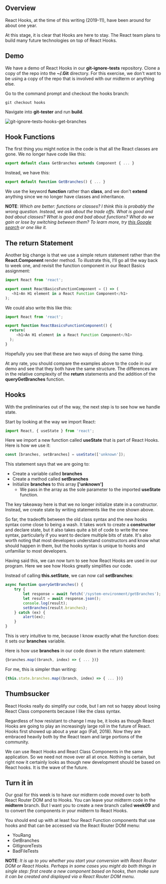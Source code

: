 ## Overview

React Hooks, at the time of this writing (2019-11), have been around for about one year.

At this stage, it is clear that Hooks are here to stay. The React team plans to build many future technologies on top of React Hooks.

## Demo

We have a demo of React Hooks in our **git-ignore-tests** repository. Clone
a copy of the repo into the **~/.Git** directory. For this exercise, we don't want
to be using a copy of the repo that is involved with our midterm or anything
else.

Go to the command prompt and checkout the hooks branch:

    git checkout hooks

Navigate into **git-tester** and run **build**.

![git-ignore-tests-hooks-get-branches][gh]

## Hook Functions

The first thing you might notice in the code is that all the React classes are
gone. We no longer have code like this:

```javascript
export default class GetBranches extends Component { ... }
```

Instead, we have this:

```javascript
export default function GetBranches() { ... }
```

We use the keyword **function** rather than **class**, and we don't **extend** anything
since we no longer have classes and inheritance.

**NOTE**: _Which are better: functions or classes? I think this is probably
the wrong question. Instead, we ask about the trade offs. What is good and
bad about classes? What is good and bad about functions? What do we gain or
lose by switching between them? To learn more, try [this Google search][gs] or
one like it._

## The return Statement

Another big change is that we use a simple return statement rather than
the **React.Component** render method. To illustrate this, I'll go all the
way back to week one, and revisit the function component in our React Basics
assignment:

```javascript
import React from 'react';

export const ReactBasicsFunctionComponent = () => (
   <h1>An H1 element in a React Function Component</h1>
);
```

We could also write this like this:

```javascript
import React from 'react';

export function ReactBasicsFunctionComponent() {
  return(
     <h1>An H1 element in a React Function Component</h1>
  );
}
```

Hopefully you see that these are two ways of doing the same thing.

At any rate, you should compare the examples above to the code in our demo
and see that they both have the same structure. The differences are in the
relative complexity of the **return** statements and the addition of the
**queryGetBranches** function.

## Hooks

With the preliminaries out of the way, the next step is to see how we handle
state.

Start by looking at the way we import React:

```javascript
import React, { useState } from 'react';
```

Here we import a new function called **useState** that is part of React Hooks.
Here is how we use it:

```javascript
const [branches, setBranches] = useState(['unknown']);
```

This statement says that we are going to:

- Create a variable called **branches**
- Create a method called **setBranches**
- Initialize **branches** to this array **['unknown']**
  - We pass in the array as the sole parameter to the
      imported **useState** function.

The key takeaway here is that we no longer initialize state in
a constructor. Instead, we create state by writing statements
like the one shown above.

So far, the tradeoffs between the old class syntax and the new
hooks syntax come close to being a wash. It takes work to create
a **constructor** and declare state, but it also takes quite a bit
of code to write the new syntax, particularly if you want to declare
multiple bits of state. It's also worth noting that most developers
understand constructors and know what should happen in them, but the
hooks syntax is unique to hooks and unfamiliar to most developers.

Having said this, we can now turn to see how React Hooks are used in our
program. Here we see how Hooks greatly simplifies our code.

Instead of calling **this.setState**, we can now call **setBranches**:

```javascript
async function queryGetBranches() {
    try {
        let response = await fetch('/system-environment/getBranches');
        let result = await response.json();
        console.log(result);
        setBranches(result.branches);
    } catch (ex) {
        alert(ex);
    }
}
```

This is very intuitive to me, because I know exactly what the function does:
it sets our **branches** variable.

Here is how use **branches** in our code down in the return statement:

```javascript
{branches.map((branch, index) => { ... })}
```

For me, this is simpler than writing:

```javascript
{this.state.branches.map((branch, index) => { ... })}
```

## Thumbsucker

React Hooks really do simplify our code, but I am not so happy about losing
React Class components because I like the class syntax.

Regardless of how resistant to change I may be, it looks as though React Hooks
are going to play an increasingly large roll in the future of React. Hooks
first showed up about a year ago (Fall, 2018). Now they are embraced heavily
both by the React team and large portions of the community.

We can use React Hooks and React Class Components in the same application. So
we need not move over all at once. Nothing is certain, but right now it
certainly looks as though new development should be based on React hooks.
It is the wave of the future.

## Turn it in

Our goal for this week is to have our midterm code moved over to both React Router
DOM and to Hooks. You can leave your midterm code in the **midterm**
branch. But I want you to create a new branch called **week09** and to convert
the components in your midterm to React Hooks.

You should end up with at least four React Function components that use hooks
and that can be accessed via the React Router DOM menu:

- YouRang
- GetBranches
- GitIgnoreTests
- BadFileTests

**NOTE**: _It is up to you whether you start your conversion with React Router
DOM or React Hooks. Perhaps in some cases you might do both things in single
step: first create a new component based on hooks, then make sure it can be
created and displayed via a React Router DOM menu._


<!--       -->
<!-- links -->
<!--       -->

[gh]:https://s3.amazonaws.com/bucket01.elvenware.com/images/git-ignore-tests-hooks-get-branches.png
[gs]: https://www.google.com/search?q=javascript+functions+vs+classes
